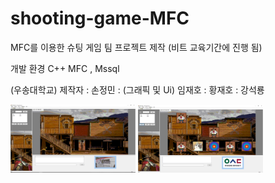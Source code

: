 # shooting-game-MFC
MFC를 이용한 슈팅 게임 팀 프로젝트 제작 (비트 교육기간에 진행 됨)

개발 환경
  C++ MFC , Mssql

(우송대학교)
제작자 : 손정민
      : (그래픽 및 Ui) 임재호
      : 황재호
      : 강석룡
      


<div>
<img width="200" src="https://github.com/jungmin3834/shooting-game-MFC/blob/master/image/im1.png">
<img width="200" src="https://github.com/jungmin3834/shooting-game-MFC/blob/master/image/im2.png">
</div>
